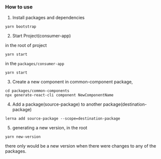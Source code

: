 ### How to use

1. Install packages and dependencies

```
yarn bootstrap
```

2. Start Project(consumer-app)

in the root of project

```
yarn start
```

in the `packages/consumer-app`

```
yarn start
```

3. Create a new component in common-component package,

```
cd packages/common-components
npx generate-react-cli component NewComponentName
```

4. Add a package(source-package) to another package(destination-package)

```
lerna add source-package --scope=destination-package
```

5. generating a new version, in the root

```
yarn new-version
```

there only would be a new version when there were changes to any of the packages.
